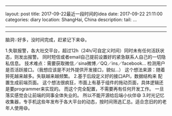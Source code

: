 
---
layout: post
title:  2017-09-22最近一段时间的idea
date:   2017-09-22 21:11:00
categories: diary
location: ShangHai, China
description: 
tail: ...


---
---



脑洞💡好多，没时间完成，赶紧记下来😄。

1.失联报警，各大社交平台，超过12h（24h/可自定义时间）同时未有任何活跃状态，则发出报警。
    同时短信或者email自己提前设置好的紧急联系人自己的一切隐私信息。
    技术难点：需要获取微信／sina微博／QQ／ins／facebook... 检测用户是否活跃接口。（我想应该是不对外提供开发接口，貌似...）
    这个想法来源：随着猝死越来越多。失联越来越频繁。
2.基于后段定义好的接口API，数据结构来 配置生成前端页面。
    这个想法很疯狂，市面上有基于组件的拖动页面，具体逻辑还是要programmer来实现的。
    而这个完全配置，不需要再有任何开发工作。
    一旦落实感觉会让前端的同事全体失业的。
    所以不能开源给后端小伙伴😄
3.时光记忆收集器，专手机这些年发布于各大平台的动态，按时间筛选汇总。适合念旧的的老年人使用😄。
    